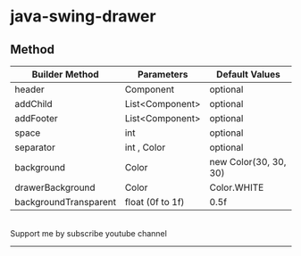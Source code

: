 # java-swing-drawer

## Method
Builder Method | Parameters | Default Values
----------------------- | ------------ | ---------------
header | Component | optional
addChild | List\<Component\> | optional
addFooter | List\<Component\> | optional
space | int | optional | optional
separator | int , Color | optional
background | Color | new Color(30, 30, 30)
drawerBackground | Color | Color.WHITE
backgroundTransparent | float (0f to 1f) | 0.5f


<br/>
Support me by subscribe youtube channel
<hr/>

